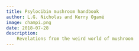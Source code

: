 ```yaml
---
title: Psylocibin mushroom handbook
author: L.G. Nicholas and Kerry Ogamé
image: champi.png
date: 2018-07-28
description:
    Revelations from the weird world of mushroom
---
```

